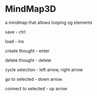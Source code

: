 # MindMap3D

a mindmap that allows looping og elements

save                 - ctrl <filename>
  
load                 - ins <filename>
  
create thought       - <text> enter
  
delete thought       - delete

cycle selection      - left arrow, right arrow

go to selected       - down arrow

connect to selected  - up arrow

